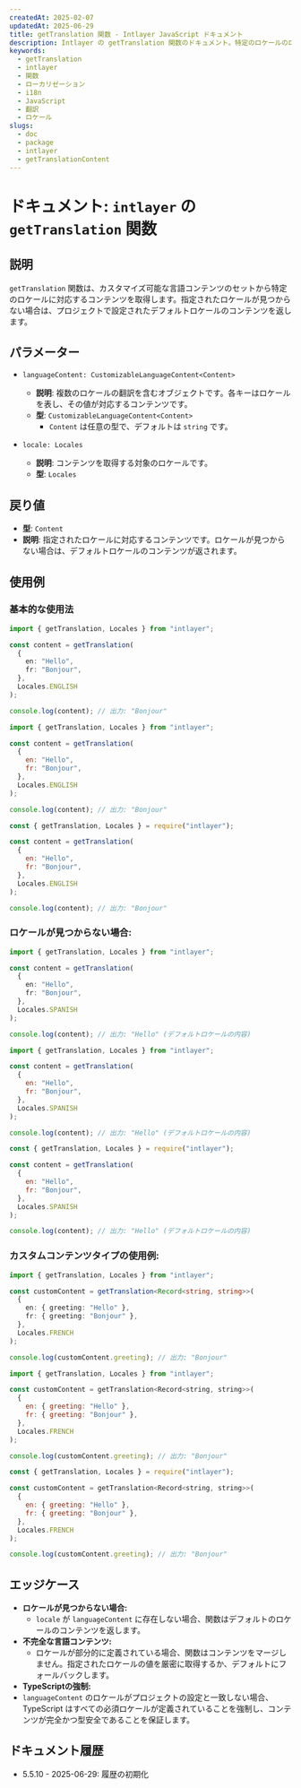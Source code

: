 ```yaml
---
createdAt: 2025-02-07
updatedAt: 2025-06-29
title: getTranslation 関数 - Intlayer JavaScript ドキュメント
description: Intlayer の getTranslation 関数のドキュメント。特定のロケールのローカライズされたコンテンツを取得し、デフォルトロケールにフォールバックします。
keywords:
  - getTranslation
  - intlayer
  - 関数
  - ローカリゼーション
  - i18n
  - JavaScript
  - 翻訳
  - ロケール
slugs:
  - doc
  - package
  - intlayer
  - getTranslationContent
---
```


# ドキュメント: `intlayer` の `getTranslation` 関数

## 説明

`getTranslation` 関数は、カスタマイズ可能な言語コンテンツのセットから特定のロケールに対応するコンテンツを取得します。指定されたロケールが見つからない場合は、プロジェクトで設定されたデフォルトロケールのコンテンツを返します。

## パラメーター

- `languageContent: CustomizableLanguageContent<Content>`

  - **説明**: 複数のロケールの翻訳を含むオブジェクトです。各キーはロケールを表し、その値が対応するコンテンツです。
  - **型**: `CustomizableLanguageContent<Content>`
    - `Content` は任意の型で、デフォルトは `string` です。

- `locale: Locales`

  - **説明**: コンテンツを取得する対象のロケールです。
  - **型**: `Locales`

## 戻り値

- **型**: `Content`
- **説明**: 指定されたロケールに対応するコンテンツです。ロケールが見つからない場合は、デフォルトロケールのコンテンツが返されます。

## 使用例

### 基本的な使用法

```typescript codeFormat="typescript"
import { getTranslation, Locales } from "intlayer";

const content = getTranslation(
  {
    en: "Hello",
    fr: "Bonjour",
  },
  Locales.ENGLISH
);

console.log(content); // 出力: "Bonjour"
```

```javascript codeFormat="esm"
import { getTranslation, Locales } from "intlayer";

const content = getTranslation(
  {
    en: "Hello",
    fr: "Bonjour",
  },
  Locales.ENGLISH
);

console.log(content); // 出力: "Bonjour"
```

```javascript codeFormat="commonjs"
const { getTranslation, Locales } = require("intlayer");

const content = getTranslation(
  {
    en: "Hello",
    fr: "Bonjour",
  },
  Locales.ENGLISH
);

console.log(content); // 出力: "Bonjour"
```

### ロケールが見つからない場合:

```typescript codeFormat="typescript"
import { getTranslation, Locales } from "intlayer";

const content = getTranslation(
  {
    en: "Hello",
    fr: "Bonjour",
  },
  Locales.SPANISH
);

console.log(content); // 出力: "Hello" (デフォルトロケールの内容)
```

```javascript codeFormat="esm"
import { getTranslation, Locales } from "intlayer";

const content = getTranslation(
  {
    en: "Hello",
    fr: "Bonjour",
  },
  Locales.SPANISH
);

console.log(content); // 出力: "Hello" (デフォルトロケールの内容)
```

```javascript codeFormat="commonjs"
const { getTranslation, Locales } = require("intlayer");

const content = getTranslation(
  {
    en: "Hello",
    fr: "Bonjour",
  },
  Locales.SPANISH
);

console.log(content); // 出力: "Hello" (デフォルトロケールの内容)
```

### カスタムコンテンツタイプの使用例:

```typescript codeFormat="typescript"
import { getTranslation, Locales } from "intlayer";

const customContent = getTranslation<Record<string, string>>(
  {
    en: { greeting: "Hello" },
    fr: { greeting: "Bonjour" },
  },
  Locales.FRENCH
);

console.log(customContent.greeting); // 出力: "Bonjour"
```

```javascript codeFormat="esm"
import { getTranslation, Locales } from "intlayer";

const customContent = getTranslation<Record<string, string>>(
  {
    en: { greeting: "Hello" },
    fr: { greeting: "Bonjour" },
  },
  Locales.FRENCH
);

console.log(customContent.greeting); // 出力: "Bonjour"
```

```javascript codeFormat="commonjs"
const { getTranslation, Locales } = require("intlayer");

const customContent = getTranslation<Record<string, string>>(
  {
    en: { greeting: "Hello" },
    fr: { greeting: "Bonjour" },
  },
  Locales.FRENCH
);

console.log(customContent.greeting); // 出力: "Bonjour"
```

## エッジケース

- **ロケールが見つからない場合:**
  - `locale` が `languageContent` に存在しない場合、関数はデフォルトのロケールのコンテンツを返します。
- **不完全な言語コンテンツ:**
  - ロケールが部分的に定義されている場合、関数はコンテンツをマージしません。指定されたロケールの値を厳密に取得するか、デフォルトにフォールバックします。
- **TypeScriptの強制:**
- `languageContent` のロケールがプロジェクトの設定と一致しない場合、TypeScript はすべての必須ロケールが定義されていることを強制し、コンテンツが完全かつ型安全であることを保証します。

## ドキュメント履歴

- 5.5.10 - 2025-06-29: 履歴の初期化
